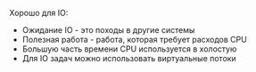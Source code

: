 Хорошо для IO:
- Ожидание IO - это походы в другие системы
- Полезная работа - работа, которая требует расходов CPU
- Большую часть времени CPU используется в холостую
- Для IO задач можно использовать виртуальные потоки